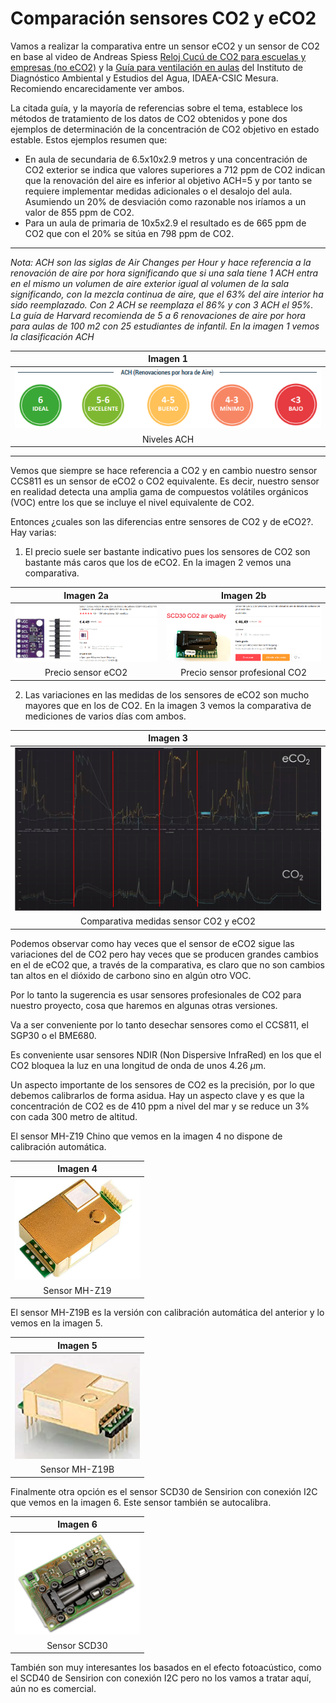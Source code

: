 # Comparación sensores CO2 y eCO2
Vamos a realizar la comparativa entre un sensor eCO2 y un sensor de CO2 en base al video de Andreas Spiess [Reloj Cucú de CO2 para escuelas y empresas (no eCO2)](https://www.youtube.com/watch?v=hcPdZlpaRTo&feature=youtu.be) y la [Guía para ventilación en aulas](https://www.csic.es/sites/default/files/guia_para_ventilacion_en_aulas_csic-mesura.pdf) del Instituto de Diagnóstico Ambiental y Estudios del Agua, IDAEA-CSIC Mesura. Recomiendo encarecidamente ver ambos.

La citada guía, y la mayoría de referencias sobre el tema, establece los métodos de tratamiento de los datos de CO2 obtenidos y pone dos ejemplos de determinación de la concentración de CO2 objetivo en estado estable. Estos ejemplos resumen que:

* En aula de secundaria de 6.5x10x2.9 metros y una concentración de CO2 exterior se indica que valores superiores a 712 ppm de CO2 indican que la renovación del aire es inferior al objetivo ACH=5 y por tanto se requiere implementar medidas adicionales  o el desalojo del aula. Asumiendo un 20% de desviación como razonable nos iríamos a un valor de 855 ppm de CO2.
* Para un aula de primaria de 10x5x2.9 el resultado es de 665 ppm de CO2 que con el 20% se sitúa en 798 ppm de CO2.

***
*Nota: ACH son las siglas de Air Changes per Hour y hace referencia a la renovación de aire por hora significando que si una sala tiene 1 ACH entra en el mismo un volumen de aire exterior igual al volumen de la sala significando, con la mezcla continua de aire, que el 63% del aire interior ha sido reemplazado. Con 2 ACH se reemplaza el 86% y con 3 ACH el 95%. La guía de Harvard recomienda de 5 a 6 renovaciones de aire por hora para aulas de 100 m2 con 25 estudiantes de infantil. En la imagen 1 vemos la clasificación ACH*

<center>

| Imagen 1 |
|:-:|
| ![Niveles ACH](../img/modular/comparacion/i1.png) |
| Niveles ACH |

</center>

***

Vemos que siempre se hace referencia a CO2 y en cambio nuestro sensor CCS811 es un sensor de eCO2 o CO2 equivalente. Es decir, nuestro sensor en realidad detecta una amplia gama de compuestos volátiles orgánicos (VOC) entre los que se incluye el nivel equivalente de CO2.

Entonces ¿cuales son las diferencias entre sensores de CO2 y de eCO2?. Hay varias:
1. El precio suele ser bastante indicativo pues los sensores de CO2 son bastante más caros que los de eCO2. En la imagen 2 vemos una comparativa.

<center>

| Imagen 2a | Imagen 2b |
|:-:|:-:|
| ![Precio sensor eCO2](../img/modular/comparacion/i2a.png) | ![Precio sensor profesional CO2](../img/modular/comparacion/i2b.png) |
| Precio sensor eCO2 | Precio sensor profesional CO2 |

</center>

2. Las variaciones en las medidas de los sensores de eCO2 son mucho mayores que en los de CO2. En la imagen 3 vemos la comparativa de mediciones de varios días com ambos.

<center>

| Imagen 3 |
|:-:|
| ![Comparativa medidas sensor CO2 y eCO2](../img/modular/comparacion/i3.png) |
| Comparativa medidas sensor CO2 y eCO2 |

</center>

Podemos observar como hay veces que el sensor de eCO2 sigue las variaciones del de CO2 pero hay veces que se producen grandes cambios en el de eCO2 que, a través de la comparativa, es claro que no son cambios tan altos en el dióxido de carbono sino en algún otro VOC.

Por lo tanto la sugerencia es usar sensores profesionales de CO2 para nuestro proyecto, cosa que haremos en algunas otras versiones.

Va a ser conveniente por lo tanto desechar sensores como el CCS811, el SGP30 o el BME680.

Es conveniente usar sensores NDIR (Non Dispersive InfraRed) en los que el CO2 bloquea la luz en una longitud de onda de unos 4.26 $\mu$m.

Un aspecto importante de los sensores de CO2 es la precisión, por lo que debemos calibrarlos de forma asidua. Hay un aspecto clave y es que la concentración de CO2 es de 410 ppm a nivel del mar y se reduce un 3% con cada 300 metro de altitud.

El sensor MH-Z19 Chino que vemos en la imagen 4 no dispone de calibración automática.

<center>

| Imagen 4 |
|:-:|
| ![Sensor MH-Z19](../img/modular/comparacion/i4.png) |
| Sensor MH-Z19 |

</center>

El sensor MH-Z19B es la versión con calibración automática del anterior y lo vemos en la imagen 5.

<center>

| Imagen 5 |
|:-:|
| ![Sensor MH-Z19B](../img/modular/comparacion/i5.png) |
| Sensor MH-Z19B |

</center>

Finalmente otra opción es el sensor SCD30 de Sensirion con conexión I2C que vemos en la imagen 6. Este sensor también se autocalibra.

<center>

| Imagen 6 |
|:-:|
| ![Sensor SCD30](../img/modular/comparacion/i6.png) |
| Sensor SCD30 |

</center>

También son muy interesantes los basados en el efecto fotoacústico, como el SCD40 de Sensirion con conexión I2C pero no los vamos a tratar aquí, aún no es comercial.

